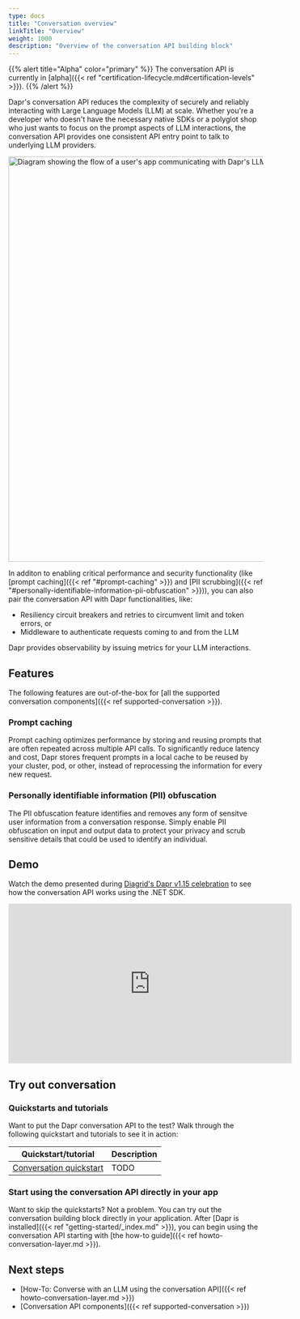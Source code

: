 ```yaml
---
type: docs
title: "Conversation overview"
linkTitle: "Overview"
weight: 1000
description: "Overview of the conversation API building block"
---
```


{{% alert title="Alpha" color="primary" %}}
The conversation API is currently in [alpha]({{< ref "certification-lifecycle.md#certification-levels" >}}).
{{% /alert %}}

Dapr's conversation API reduces the complexity of securely and reliably interacting with Large Language Models (LLM) at scale. Whether you're a developer who doesn't have the necessary native SDKs or a polyglot shop who just wants to focus on the prompt aspects of LLM interactions, the conversation API provides one consistent API entry point to talk to underlying LLM providers. 

<img src="/images/conversation-overview.png" width=800 alt="Diagram showing the flow of a user's app communicating with Dapr's LLM components.">

In additon to enabling critical performance and security functionality (like [prompt caching]({{< ref "#prompt-caching" >}}) and [PII scrubbing]({{< ref "#personally-identifiable-information-pii-obfuscation" >}})), you can also pair the conversation API with Dapr functionalities, like:
- Resiliency circuit breakers and retries to circumvent limit and token errors, or 
- Middleware to authenticate requests coming to and from the LLM

Dapr provides observability by issuing metrics for your LLM interactions.

## Features

The following features are out-of-the-box for [all the supported conversation components]({{< ref supported-conversation >}}).

### Prompt caching

Prompt caching optimizes performance by storing and reusing prompts that are often repeated across multiple API calls. To significantly reduce latency and cost, Dapr stores frequent prompts in a local cache to be reused by your cluster, pod, or other, instead of reprocessing the information for every new request. 

### Personally identifiable information (PII) obfuscation

The PII obfuscation feature identifies and removes any form of sensitve user information from a conversation response. Simply enable PII obfuscation on input and output data to protect your privacy and scrub sensitive details that could be used to identify an individual. 

## Demo

Watch the demo presented during [Diagrid's Dapr v1.15 celebration](https://www.diagrid.io/videos/dapr-1-15-deep-dive) to see how the conversation API works using the .NET SDK.

<iframe width="560" height="315" src="https://www.youtube-nocookie.com/embed/NTnwoDhHIcQ?si=37SDcOHtEpgCIwkG&amp;start=5444" title="YouTube video player" frameborder="0" allow="accelerometer; autoplay; clipboard-write; encrypted-media; gyroscope; picture-in-picture; web-share" referrerpolicy="strict-origin-when-cross-origin" allowfullscreen></iframe>

## Try out conversation

### Quickstarts and tutorials

Want to put the Dapr conversation API to the test? Walk through the following quickstart and tutorials to see it in action:

| Quickstart/tutorial | Description |
| ------------------- | ----------- |
| [Conversation quickstart](todo) | TODO |

### Start using the conversation API directly in your app

Want to skip the quickstarts? Not a problem. You can try out the conversation building block directly in your application. After [Dapr is installed]({{< ref "getting-started/_index.md" >}}), you can begin using the conversation API starting with [the how-to guide]({{< ref howto-conversation-layer.md >}}).

## Next steps

- [How-To: Converse with an LLM using the conversation API]({{< ref howto-conversation-layer.md >}})
- [Conversation API components]({{< ref supported-conversation >}})
